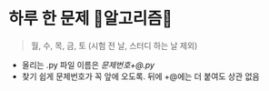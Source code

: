 # 하루 한 문제 🥐알고리즘🥗

> 월, 수, 목, 금, 토 (시험 전 날, 스터디 하는 날 제외)

- 올리는 .py 파일 이름은 _문제번호+@.py_
- 찾기 쉽게 문제번호가 꼭 앞에 오도록. 뒤에 +@에는 더 붙여도 상관 없음
